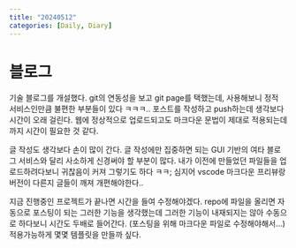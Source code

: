 ```yaml
---
title: "20240512"
categories: [Daily, Diary]
---
```


# 블로그
기술 블로그를 개설했다. git의 연동성을 보고 git page를 택했는데, 사용해보니 정적 서비스인만큼 불편한 부분들이 있다 ㅋㅋㅋ.. 포스트를 작성하고 push하는데 생각보다 시간이 오래 걸린다. 웹에 정상적으로 업로드되고도 마크다운 문법이 제대로 적용되는데까지 시간이 필요한 것 같다. 

글 작성도 생각보다 손이 많이 간다. 글 작성에만 집중하면 되는 GUI 기반의 여타 블로그 서비스와 달리 사소하게 신경써야 할 부분이 많다. 내가 이전에 만들었던 파일들을 업로드하려다보니 귀찮음이 커져 그렇기도 하다 ㅋㅋ; 심지어 vscode 마크다운 프리뷰랑 버전이 다른지 글들이 깨져 개편해야한다.. 

지금 진행중인 프로젝트가 끝나면 시간을 들여 수정해야겠다. repo에 파일을 올리면 자동으로 포스팅이 되는 그러한 기능을 생각했는데 그러한 기능이 내재되지는 않아 수동으로 하다보니 시간도 두배로 들어간다. (포스팅을 위해 마크다운 파일로 수정해야해서...) 적용가능하게 몇몇 템플릿을 만들까 싶다. 



